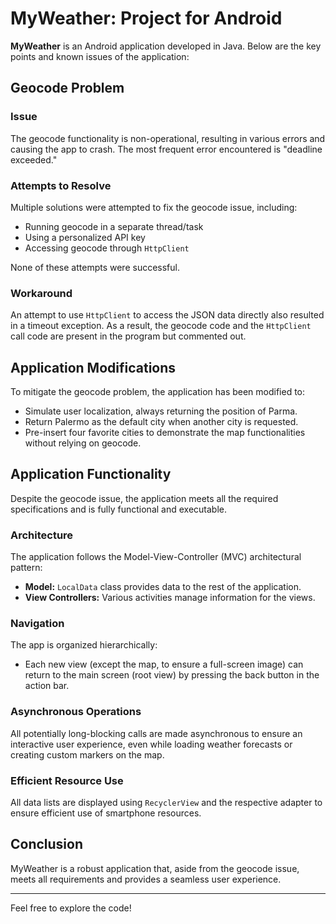 # MyWeather: Project for Android

**MyWeather** is an Android application developed in Java.
Below are the key points and known issues of the application:

## Geocode Problem

### Issue
The geocode functionality is non-operational, resulting in various errors and causing the app to crash. The most frequent error encountered is "deadline exceeded."

### Attempts to Resolve
Multiple solutions were attempted to fix the geocode issue, including:
- Running geocode in a separate thread/task
- Using a personalized API key
- Accessing geocode through `HttpClient`

None of these attempts were successful.

### Workaround
An attempt to use `HttpClient` to access the JSON data directly also resulted in a timeout exception. As a result, the geocode code and the `HttpClient` call code are present in the program but commented out.

## Application Modifications
To mitigate the geocode problem, the application has been modified to:
- Simulate user localization, always returning the position of Parma.
- Return Palermo as the default city when another city is requested.
- Pre-insert four favorite cities to demonstrate the map functionalities without relying on geocode.

## Application Functionality
Despite the geocode issue, the application meets all the required specifications and is fully functional and executable.

### Architecture
The application follows the Model-View-Controller (MVC) architectural pattern:
- **Model:** `LocalData` class provides data to the rest of the application.
- **View Controllers:** Various activities manage information for the views.

### Navigation
The app is organized hierarchically:
- Each new view (except the map, to ensure a full-screen image) can return to the main screen (root view) by pressing the back button in the action bar.

### Asynchronous Operations
All potentially long-blocking calls are made asynchronous to ensure an interactive user experience, even while loading weather forecasts or creating custom markers on the map.

### Efficient Resource Use
All data lists are displayed using `RecyclerView` and the respective adapter to ensure efficient use of smartphone resources.

## Conclusion
MyWeather is a robust application that, aside from the geocode issue, meets all requirements and provides a seamless user experience.

---

Feel free to explore the code!
